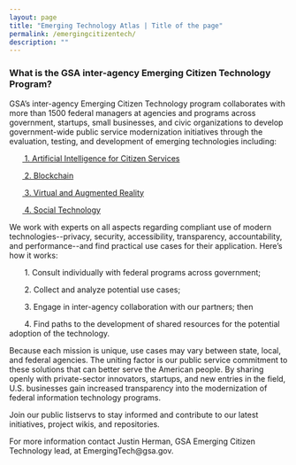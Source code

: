 ```yaml
---
layout: page
title: "Emerging Technology Atlas | Title of the page"
permalink: /emergingcitizentech/
description: ""
---
```


### What is the GSA inter-agency Emerging Citizen Technology Program?



<p>GSA’s inter-agency Emerging Citizen Technology program collaborates with more than 1500 federal managers at agencies and programs across government, startups, small businesses, and civic organizations to develop government-wide public service modernization initiatives through the evaluation, testing, and development of emerging technologies including:</p>

<p>&nbsp;&nbsp;&nbsp;&nbsp;&nbsp;&nbsp;<a href="https://www.gsa.gov/technology/government-it-initiatives/emerging-citizen-technology/artificial-intelligence-for-citizen-services" target="_blank"> 1. Artificial Intelligence for Citizen Services</a></p>
<p>&nbsp;&nbsp;&nbsp;&nbsp;&nbsp;&nbsp;<a href="https://www.gsa.gov/technology/government-it-initiatives/emerging-citizen-technology/blockchain" target="_blank"> 2. Blockchain</a></p>
<p>&nbsp;&nbsp;&nbsp;&nbsp;&nbsp;&nbsp;<a href="https://www.gsa.gov/technology/government-it-initiatives/emerging-citizen-technology/virtual-and-augmented-reality"> 3. Virtual and Augmented Reality</a></p>
<p>&nbsp;&nbsp;&nbsp;&nbsp;&nbsp;&nbsp;<a href="https://www.gsa.gov/technology/government-it-initiatives/emerging-citizen-technology/social-technology-socialgov"> 4. Social Technology</a></p>

<p>We work with experts on all aspects regarding compliant use of modern technologies--privacy, security, accessibility, transparency, accountability, and performance--and find practical use cases for their application. Here’s how it works:</p>

<p>&nbsp;&nbsp;&nbsp;&nbsp;&nbsp;&nbsp; 1. Consult individually with federal programs across government;</p>
<p>&nbsp;&nbsp;&nbsp;&nbsp;&nbsp;&nbsp; 2. Collect and analyze potential use cases;</p>
<p>&nbsp;&nbsp;&nbsp;&nbsp;&nbsp;&nbsp; 3. Engage in inter-agency collaboration with our partners; then</p>
<p>&nbsp;&nbsp;&nbsp;&nbsp;&nbsp;&nbsp; 4. Find paths to the development of shared resources for the potential adoption of the technology.</p>

<p>Because each mission is unique, use cases may vary between state, local, and federal agencies. The uniting factor is our public service commitment to these solutions that can better serve the American people. By sharing openly with private-sector innovators, startups, and new entries in the field, U.S. businesses gain increased transparency into the modernization of federal information technology programs.</p>

<p>Join our public listservs to stay informed and contribute to our latest initiatives, project wikis, and repositories.</p>

<p>For more information contact Justin Herman, GSA Emerging Citizen Technology lead, at EmergingTech@gsa.gov.</p>
